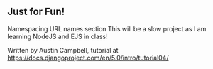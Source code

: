 ## Just for Fun!

Namespacing URL names section
This will be a slow project as I am learning NodeJS and EJS in class!

Written by Austin Campbell, tutorial at https://docs.djangoproject.com/en/5.0/intro/tutorial04/